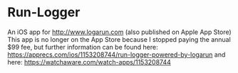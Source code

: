 # Run-Logger
An iOS app for http://www.logarun.com (also published on Apple App Store)
This app is no longer on the App Store because I stopped paying the annual $99 fee, but further information can be found here:
https://apprecs.com/ios/1153208744/run-logger-powered-by-logarun
and here:
https://watchaware.com/watch-apps/1153208744
